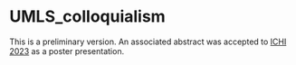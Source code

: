 # UMLS_colloquialism
This is a preliminary version. An associated abstract was accepted to [ICHI 2023](https://ieeeichi.github.io/ICHI2023/) as a poster presentation.
